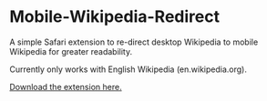 # Mobile-Wikipedia-Redirect
A simple Safari extension to re-direct desktop Wikipedia to mobile Wikipedia for greater readability. 

Currently only works with English Wikipedia (en.wikipedia.org). 

[Download the extension here.](https://www.dropbox.com/s/s2nx0ns210hp0g3/Mobile-Wikipedia-Redirect.safariextz?dl=0)
